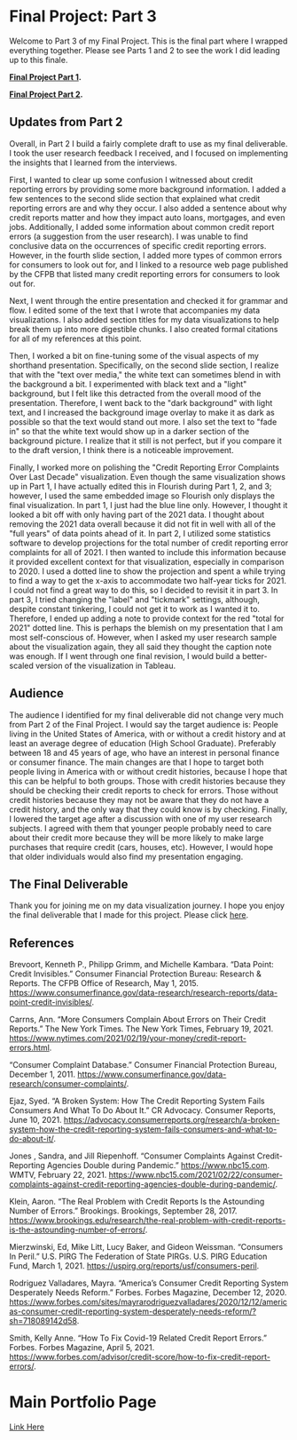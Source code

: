 # Final Project: Part 3

Welcome to Part 3 of my Final Project. This is the final part where I wrapped everything together. Please see Parts 1 and 2 to see the work I did leading up to this finale.

**[Final Project Part 1](https://ngraves51.github.io/Portfolio/final-project/FinalProject_Part1_NickGraves.html).**

**[Final Project Part 2](https://ngraves51.github.io/Portfolio/final-project/FinalProject_Part2_NickGraves.html).**


## Updates from Part 2


Overall, in Part 2 I build a fairly complete draft to use as my final deliverable. I took the user research feedback I received, and I focused on implementing the insights that I learned from the interviews. 

First, I wanted to clear up some confusion I witnessed about credit reporting errors by providing some more background information. I added a few sentences to the second slide section that explained what credit reporting errors are and why they occur. I also added a sentence about why credit reports matter and how they impact auto loans, mortgages, and even jobs. Additionally, I added some information about common credit report errors  (a suggestion from the user research). I was unable to find conclusive data on the occurrences of specific credit reporting errors. However, in the fourth slide section, I added more types of common errors for consumers to look out for, and I linked to a resource web page published by the CFPB that listed many credit reporting errors for consumers to look out for. 

Next, I went through the entire presentation and checked it for grammar and flow. I edited some of the text that I wrote that accompanies my data visualizations. I also added section titles for my data visualizations to help break them up into more digestible chunks. I also created formal citations for all of my references at this point. 

Then, I worked a bit on fine-tuning some of the visual aspects of my shorthand presentation. Specifically, on the second slide section, I realize that with the "text over media," the white text can sometimes blend in with the background a bit. I experimented with black text and a "light" background, but I felt like this detracted from the overall mood of the presentation. Therefore, I went back to the "dark background" with light text, and I increased the background image overlay to make it as dark as possible so that the text would stand out more. I also set the text to "fade in" so that the white text would show up in a darker section of the background picture. I realize that it still is not perfect, but if you compare it to the draft version, I think there is a noticeable improvement. 

Finally, I worked more on polishing the "Credit Reporting Error Complaints Over Last Decade" visualization. Even though the same visualization shows up in Part 1, I have actually edited this in Flourish during Part 1, 2, and 3; however, I used the same embedded image so Flourish only displays the final visualization. In part 1, I just had the blue line only. However, I thought it looked a bit off with only having part of the 2021 data. I thought about removing the 2021 data overall because it did not fit in well with all of the "full years" of data points ahead of it. In part 2, I utilized some statistics software to develop projections for the total number of credit reporting error complaints for all of 2021. I then wanted to include this information because it provided excellent context for that visualization, especially in comparison to 2020. I used a dotted line to show the projection and spent a while trying to find a way to get the x-axis to accommodate two half-year ticks for 2021. I could not find a great way to do this, so I decided to revisit it in part 3. In part 3, I tried changing the "label" and "tickmark" settings, although, despite constant tinkering, I could not get it to work as I wanted it to. Therefore, I ended up adding a note to provide context for the red "total for 2021" dotted line. This is perhaps the blemish on my presentation that I am most self-conscious of. However, when I asked my user research sample about the visualization again, they all said they thought the caption note was enough. If I went through one final revision, I would build a better-scaled version of the visualization in Tableau.

## Audience

The audience I identified for my final deliverable did not change very much from Part 2 of the Final Project. I would say the target audience is: People living in the United States of America, with or without a credit history and at least an average degree of education (High School Graduate). Preferably between 18 and 45 years of age, who have an interest in personal finance or consumer finance. The main changes are that I hope to target both people living in America with or without credit histories, because I hope that this can be helpful to both groups. Those with credit histories because they should be checking their credit reports to check for errors. Those without credit histories because they may not be aware that they do not have a credit history, and the only way that they could know is by checking. Finally, I lowered the target age after a discussion with one of my user research subjects. I agreed with them that younger people probably need to care about their credit more because they will be more likely to make large purchases that require credit (cars, houses, etc). However, I would hope that older individuals would also find my presentation engaging. 


## The Final Deliverable

Thank you for joining me on my data visualization journey. I hope you enjoy the final deliverable that I made for this project. 
Please click [here](https://carnegiemellon.shorthandstories.com/credit-reporting-crisis/index.html).







## References
Brevoort, Kenneth P., Philipp Grimm, and Michelle Kambara. “Data Point: Credit Invisibles.” Consumer Financial Protection Bureau: Research &amp; Reports. The CFPB Office of Research, May 1, 2015. https://www.consumerfinance.gov/data-research/research-reports/data-point-credit-invisibles/. 

Carrns, Ann. “More Consumers Complain About Errors on Their Credit Reports.” The New York Times. The New York Times, February 19, 2021. https://www.nytimes.com/2021/02/19/your-money/credit-report-errors.html. 

“Consumer Complaint Database.” Consumer Financial Protection Bureau, December 1, 2011. https://www.consumerfinance.gov/data-research/consumer-complaints/. 

Ejaz, Syed. “A Broken System: How The Credit Reporting System Fails Consumers And What To Do About It.” CR Advocacy. Consumer Reports, June 10, 2021. https://advocacy.consumerreports.org/research/a-broken-system-how-the-credit-reporting-system-fails-consumers-and-what-to-do-about-it/. 

Jones , Sandra, and Jill Riepenhoff. “Consumer Complaints Against Credit-Reporting Agencies Double during Pandemic.” https://www.nbc15.com. WMTV, February 22, 2021. https://www.nbc15.com/2021/02/22/consumer-complaints-against-credit-reporting-agencies-double-during-pandemic/. 

Klein, Aaron. “The Real Problem with Credit Reports Is the Astounding Number of Errors.” Brookings. Brookings, September 28, 2017. https://www.brookings.edu/research/the-real-problem-with-credit-reports-is-the-astounding-number-of-errors/. 

Mierzwinski, Ed, Mike Litt, Lucy Baker, and Gideon Weissman. “Consumers In Peril.” U.S. PIRG The Federation of State PIRGs. U.S. PIRG Education Fund, March 1, 2021. https://uspirg.org/reports/usf/consumers-peril. 

Rodriguez Valladares, Mayra. “America’s Consumer Credit Reporting System Desperately Needs Reform.” Forbes. Forbes Magazine, December 12, 2020. https://www.forbes.com/sites/mayrarodriguezvalladares/2020/12/12/americas-consumer-credit-reporting-system-desperately-needs-reform/?sh=718089142d58. 

Smith, Kelly Anne. “How To Fix Covid-19 Related Credit Report Errors.” Forbes. Forbes Magazine, April 5, 2021. https://www.forbes.com/advisor/credit-score/how-to-fix-credit-report-errors/. 



# Main Portfolio Page
[Link Here](https://ngraves51.github.io/Portfolio/)
